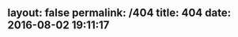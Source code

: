 layout: false
permalink: /404
title: 404
date: 2016-08-02 19:11:17
---
<!DOCTYPE html>
<html>
<head>
</head>
<body>
<script type="text/javascript" src="http://www.qq.com/404/search_children.js" charset="utf-8" homePageUrl="http://feiqian.github.io" homePageName="回到主页"></script>
</body>
</html>
